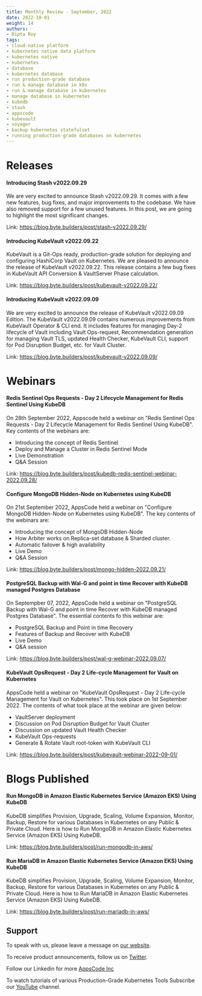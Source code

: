 ```yaml
---
title: Monthly Review - September, 2022
date: 2022-10-01
weight: 14
authors:
- Dipta Roy
tags:
- cloud-native platform
- kubernetes native data platform
- kubernetes native
- kubernetes
- database
- kubernetes database
- run production-grade database
- run & manage database in k8s
- run & manage database in kubernetes
- manage database in kubernetes
- kubedb
- stash
- appscode
- kubevault
- voyager
- backup kubernetes statefulset
- running production-grade databases on kubernetes
---
```


# Releases


#### Introducing Stash v2022.09.29

We are very excited to announce Stash v2022.09.29. It comes with a few new features, bug fixes, and major improvements to the codebase. We have also removed support for a few unused features. In this post, we are going to highlight the most significant changes.

Link: https://blog.byte.builders/post/stash-v2022.09.29/


#### Introducing KubeVault v2022.09.22

KubeVault is a Git-Ops ready, production-grade solution for deploying and configuring HashiCorp Vault on Kubernetes.
We are pleased to announce the release of KubeVault v2022.09.22. This release contains a few bug fixes in KubeVault API Conversion & VaultServer Phase calculation.

Link: https://blog.byte.builders/post/kubevault-v2022.09.22/


#### Introducing KubeVault v2022.09.09

We are very excited to announce the release of KubeVault v2022.09.09 Edition. The KubeVault v2022.09.09 contains numerous improvements from KubeVault Operator & CLI end. It includes features for managing Day-2 lifecycle of Vault including Vault Ops-request, Recommendation generation for managing Vault TLS, updated Health Checker, KubeVault CLI, support for Pod Disruption Budget, etc. for Vault Cluster.

Link: https://blog.byte.builders/post/kubevault-v2022.09.09/


# Webinars


#### Redis Sentinel Ops Requests - Day 2 Lifecycle Management for Redis Sentinel Using KubeDB

On 28th September 2022, Appscode held a webinar on "Redis Sentinel Ops Requests - Day 2 Lifecycle Management for Redis Sentinel Using KubeDB". Key contents of the webinars are:

- Introducing the concept of Redis Sentinel
- Deploy and Manage a Cluster in Redis Sentinel Mode
- Live Demonstration
- Q&A Session

Link: https://blog.byte.builders/post/kubedb-redis-sentinel-webinar-2022.09.28/


#### Configure MongoDB Hidden-Node on Kubernetes using KubeDB

On 21st September 2022, AppsCode held a webinar on "Configure MongoDB Hidden-Node on Kubernetes using KubeDB". The key contents of the webinars are:

- Introducing the concept of MongoDB Hidden-Node
- How Arbiter works on Replica-set database & Sharded cluster.
- Automatic failover & high availability
- Live Demo
- Q&A Session

Link: https://blog.byte.builders/post/mongo-hidden-2022.09.21/


#### PostgreSQL Backup with Wal-G and point in time Recover with KubeDB managed Postgres Database

On Septempber 07, 2022, AppsCode held a webinar on "PostgreSQL Backup with Wal-G and point in time Recover with KubeDB managed Postgres Database". The essential contents fo this webinar are:

- PostgreSQL Backup and Point in time Recovery
- Features of Backup and Recover with KubeDB
- Live Demo
- Q&A session

Link: https://blog.byte.builders/post/wal-g-webinar-2022.09.07/


#### KubeVault OpsRequest - Day 2 Life-cycle Management for Vault on Kubernetes

AppsCode held a webinar on "KubeVault OpsRequest - Day 2 Life-cycle Management for Vault on Kubernetes". This took place on 1st September 2022. The contents of what took place at the webinar are given below:

- VaultServer deployment
- Discussion on Pod Disruption Budget for Vault Cluster
- Discussion on updated Vault Health Checker
- KubeVault Ops-requests
- Generate & Rotate Vault root-token with KubeVault CLI

Link: https://blog.byte.builders/post/kubevault-webinar-2022-09-01/


# Blogs Published


#### Run MongoDB in Amazon Elastic Kubernetes Service (Amazon EKS) Using KubeDB

KubeDB simplifies Provision, Upgrade, Scaling, Volume Expansion, Monitor, Backup, Restore for various Databases in Kubernetes on any Public & Private Cloud. Here is how to Run MongoDB in Amazon Elastic Kubernetes Service (Amazon EKS) Using KubeDB.

Link: https://blog.byte.builders/post/run-mongodb-in-aws/


#### Run MariaDB in Amazon Elastic Kubernetes Service (Amazon EKS) Using KubeDB

KubeDB simplifies Provision, Upgrade, Scaling, Volume Expansion, Monitor, Backup, Restore for various Databases in Kubernetes on any Public & Private Cloud. Here is how to Run MariaDB in Amazon Elastic Kubernetes Service (Amazon EKS) Using KubeDB.

Link: https://blog.byte.builders/post/run-mariadb-in-aws/




## Support

To speak with us, please leave a message on [our website](https://appscode.com/contact/).

To receive product announcements, follow us on [Twitter](https://twitter.com/KubeDB).

Follow our Linkedin for more [AppsCode Inc](https://www.linkedin.com/company/appscode/)

To watch tutorials of various Production-Grade Kubernetes Tools Subscribe our [YouTube](https://www.youtube.com/c/AppsCodeInc/) channel.
